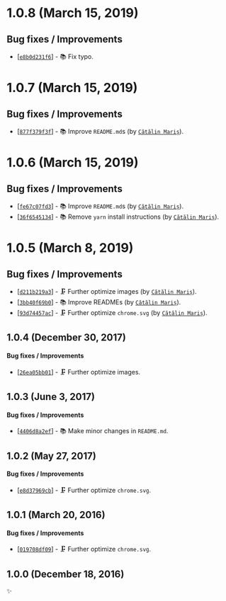 # 1.0.8 (March 15, 2019)

## Bug fixes / Improvements

* [[`e8b0d231f6`](https://github.com/alrra/browser-logos/commit/e8b0d231f6085d6d05337b3c982e793a5c4f170b)] - 📚 Fix typo.


# 1.0.7 (March 15, 2019)

## Bug fixes / Improvements

* [[`877f379f3f`](https://github.com/alrra/browser-logos/commit/877f379f3f73e080e83a7a7ecc6d33590d8903ee)] - 📚 Improve `README.md`s (by [`Cătălin Mariș`](https://github.com/alrra)).


# 1.0.6 (March 15, 2019)

## Bug fixes / Improvements

* [[`fe67c07fd3`](https://github.com/alrra/browser-logos/commit/fe67c07fd39322ac5378f63f9f9d50422d7658b7)] - 📚 Improve `README.md`s (by [`Cătălin Mariș`](https://github.com/alrra)).
* [[`36f6545134`](https://github.com/alrra/browser-logos/commit/36f65451346e2a5b4cb711b73665bafcd9ddacda)] - 📚 Remove `yarn` install instructions (by [`Cătălin Mariș`](https://github.com/alrra)).


# 1.0.5 (March 8, 2019)

## Bug fixes / Improvements

* [[`d211b219a3`](https://github.com/alrra/browser-logos/commit/d211b219a3952704773ba38108ef5b6212f21aab)] - 🗜️ Further optimize images (by [`Cătălin Mariș`](https://github.com/alrra)).
* [[`3bb40f69b0`](https://github.com/alrra/browser-logos/commit/3bb40f69b0cce0795655e43d42f802b8f9393cc0)] - 📚 Improve READMEs (by [`Cătălin Mariș`](https://github.com/alrra)).
* [[`93d74457ac`](https://github.com/alrra/browser-logos/commit/93d74457ac3dc1b48ffe6fe08dfe01ccc24875f2)] - 🗜️ Further optimize `chrome.svg` (by [`Cătălin Mariș`](https://github.com/alrra)).


## 1.0.4 (December 30, 2017)

#### Bug fixes / Improvements

* [[`26ea05bb01`](https://github.com/alrra/browser-logos/commit/26ea05bb012377c3306c511294be0fcb655aaa6b)] - 🗜 Further optimize images.


## 1.0.3 (June 3, 2017)

#### Bug fixes / Improvements

* [[`4406d8a2ef`](https://github.com/alrra/browser-logos/commit/4406d8a2ef0f9cf1fd91cf1c9b438b2096a51bba)] - 📚 Make minor changes in `README.md`.


## 1.0.2 (May 27, 2017)

#### Bug fixes / Improvements

* [[`e8d37969cb`](https://github.com/alrra/browser-logos/commit/e8d37969cb7f8a30f59f85805efaf89a0141cc28)] - 🗜 Further optimize `chrome.svg`.


## 1.0.1 (March 20, 2016)

#### Bug fixes / Improvements

* [[`019708df09`](https://github.com/alrra/browser-logos/commit/019708df092f51d495925ceab564e3203bf2a29d)] - 🗜 Further optimize `chrome.svg`.


## 1.0.0 (December 18, 2016)

✨
